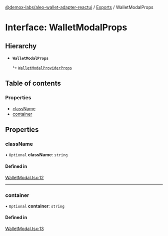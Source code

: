 [@demox-labs/aleo-wallet-adapter-reactui](../README.md) / [Exports](../modules.md) / WalletModalProps

# Interface: WalletModalProps

## Hierarchy

- **`WalletModalProps`**

  ↳ [`WalletModalProviderProps`](WalletModalProviderProps.md)

## Table of contents

### Properties

- [className](WalletModalProps.md#classname)
- [container](WalletModalProps.md#container)

## Properties

### className

• `Optional` **className**: `string`

#### Defined in

[WalletModal.tsx:12](https://github.com/demox-labs/leo-wallet-adapter/blob/dbce117/packages/ui/src/WalletModal.tsx#L12)

___

### container

• `Optional` **container**: `string`

#### Defined in

[WalletModal.tsx:13](https://github.com/demox-labs/leo-wallet-adapter/blob/dbce117/packages/ui/src/WalletModal.tsx#L13)
